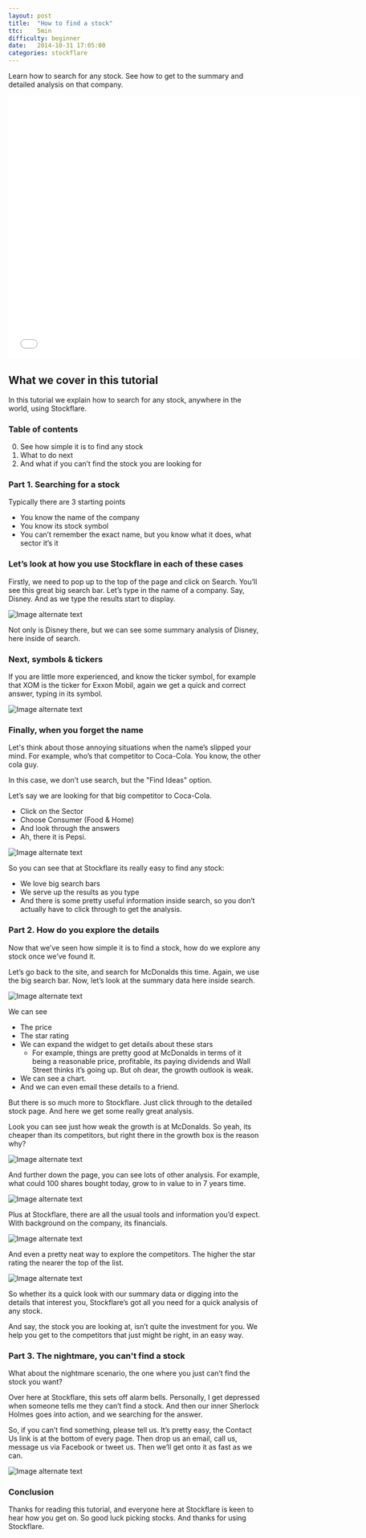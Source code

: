 ```yaml
---
layout: post
title:  "How to find a stock"
ttc:    5min
difficulty: beginner
date:   2014-10-31 17:05:00
categories: stockflare
---
```

Learn how to search for any stock. See how to get to the summary and detailed analysis on that company.

<iframe width="700" height="525" src="//www.youtube.com/embed/83ZWef7nZ9w" frameborder="0" allowfullscreen></iframe>

## What we cover in this tutorial

In this tutorial we explain how to search for any stock, anywhere in the world, using Stockflare.

### Table of contents

0. See how simple it is to find any stock
0. What to do next
0. And what if you can’t find the stock you are looking for

### Part 1. Searching for a stock

Typically there are 3 starting points

* You know the name of the company
* You  know its stock symbol
* You can’t remember the exact name, but you know what it does, what sector it’s it

### Let’s look at how you use Stockflare in each of these cases

Firstly, we need to pop up to the top of the page and click on Search. You’ll see this great big search bar. Let’s type in the name of a company. Say, Disney. And as we type the results start to display.

![Image alternate text](http://placehold.it/350x150)

Not only is Disney there, but we can see some summary analysis of Disney, here inside of search.

### Next, symbols & tickers

If you are little more experienced, and know the ticker symbol, for example that XOM is the ticker for Exxon Mobil, again we get a quick and correct answer, typing in its symbol.

![Image alternate text](http://placehold.it/350x150)

### Finally, when you forget the name

Let's think about those annoying situations when the name’s slipped your mind. For example, who’s that competitor to Coca-Cola. You know, the other cola guy. 

In this case, we don’t use search, but the "Find Ideas" option.

Let’s say we are looking for that big competitor to Coca-Cola. 

* Click on the Sector
* Choose Consumer (Food & Home)
* And look through the answers
* Ah, there it is Pepsi.

![Image alternate text](http://placehold.it/350x150)

So you can see that at Stockflare its really easy to find any stock:

* We love big search bars
* We serve up the results as you type
* And there is some pretty useful information inside search, so you don’t actually have to click through to get the analysis.

### Part 2. How do you explore the details

Now that we’ve seen how simple it is to find a stock, how do we explore any stock once we’ve found it.

Let’s go back to the site, and search for McDonalds this time. Again, we use the big search bar. Now, let’s look at the summary data here inside search.

![Image alternate text](http://placehold.it/350x150)

We can see

* The price
* The star rating
* We can expand the widget to get details about these stars
  * For example, things are pretty good at McDonalds in terms of it being a reasonable price, profitable, its paying dividends and Wall Street thinks it’s going up. But oh dear, the growth outlook is weak.
* We can see a chart. 
* And we can even email these details to a friend.

But there is so much more to Stockflare. Just click through to the detailed stock page. And here we get some really great analysis.

Look you can see just how weak the growth is at McDonalds. So yeah, its cheaper than its competitors, but right there in the growth box is the reason why?

![Image alternate text](http://placehold.it/350x150)

And further down the page, you can see lots of other analysis. For example, what could 100 shares bought today, grow to in value to in 7 years time.

![Image alternate text](http://placehold.it/350x150)

Plus at Stockflare, there are all the usual tools and information you’d expect. With background on the company, its financials.

![Image alternate text](http://placehold.it/350x150)

And even a pretty neat way to explore the competitors. The higher the star rating the nearer the top of the list.

![Image alternate text](http://placehold.it/350x150)

So whether its a quick look with our summary data or digging into the details that interest you, Stockflare’s got all you need for a quick analysis of any stock.

And say, the stock you are looking at, isn’t quite the investment for you. We help you get to the competitors that just might be right, in an easy way.

### Part 3. The nightmare, you can't find a stock

What about the nightmare scenario, the one where you just can’t find the stock you want?

Over here at Stockflare, this sets off alarm bells. Personally, I get depressed when someone tells me they can’t find a stock. And then our inner Sherlock Holmes goes into action, and we searching for the answer.

So, if you can’t find something, please tell us. It’s pretty easy, the Contact Us link is at the bottom of every page. Then drop us an email, call us, message us via Facebook or tweet us. Then we’ll get onto it as fast as we can.

![Image alternate text](http://placehold.it/350x150)

### Conclusion

Thanks for reading this tutorial, and everyone here at Stockflare is keen to hear how you get on. So good luck picking stocks. And thanks for using Stockflare.
